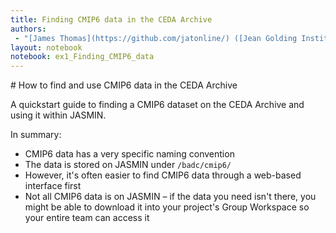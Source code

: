```yaml
---
title: Finding CMIP6 data in the CEDA Archive
authors:
 - "[James Thomas](https://github.com/jatonline/) ([Jean Golding Institute](https://www.bristol.ac.uk/golding/))"
layout: notebook
notebook: ex1_Finding_CMIP6_data
---
```


<div class="lead" markdown="1">
# How to find and use CMIP6 data in the CEDA Archive

A quickstart guide to finding a CMIP6 dataset on the CEDA Archive and using it
within JASMIN.

In summary:
* CMIP6 data has a very specific naming convention
* The data is stored on JASMIN under `/badc/cmip6/`
* However, it's often easier to find CMIP6 data through a web-based interface first
* Not all CMIP6 data is on JASMIN – if the data you need isn't there, you might
  be able to download it into your project's Group Workspace so your entire team
  can access it
</div>
